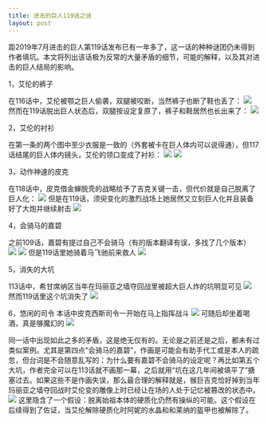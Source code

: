 ```yaml
---
title: 进击的巨人119话之谜
layout: post
---
```

距2019年7月进击的巨人第119话发布已有一年多了，这一话的种种谜团仍未得到作者填坑。本文将列出该话极为反常的大量矛盾的细节，可能的解释，以及其对进击的巨人结局的影响。

1，艾伦的裤子

在116话中，艾伦被颚之巨人偷袭，双腿被咬断，当然裤子也断了鞋也丢了：
![](https://nullrecurrent.github.io//image/107.jpg)
然而在119话脱出巨人状态后，双腿按设定复原了，裤子和鞋居然也长出来了：
![](https://nullrecurrent.github.io//image/108.jpg)

2，艾伦的衬衫

在第一条的两个图中至少衣服是一致的（外套被卡在巨人体内可以说得通），但117话结尾的巨人体内镜头，艾伦的领口变成了衬衫：
![](https://nullrecurrent.github.io//image/109.jpg)
![](https://nullrecurrent.github.io//image/110.jpg)


3，动作神速的皮克

在118话中，皮克借金蝉脱壳的战略给予了吉克关键一击，但代价就是自己脱离了巨人化：
![](https://nullrecurrent.github.io//image/111.jpg)
但是在119话，须臾变化的激烈战场上她居然又立刻巨人化并且装备好了大炮并继续射击
![](https://nullrecurrent.github.io//image/112.jpg)

4，会骑马的嘉碧

之前109话，嘉碧有提过自己不会骑马（有的版本翻译有误，多找了几个版本）
![](https://nullrecurrent.github.io//image/114.jpg)
![](https://nullrecurrent.github.io//image/115.jpg)
但是119话里她骑着马飞驰前来救人
![](https://nullrecurrent.github.io//image/113.jpg)

5，消失的大坑

113话中，希甘席纳区当年在玛丽亚之墙夺回战里被超大巨人炸的坑明显可见
![](https://nullrecurrent.github.io//image/116.jpg)
然而119话里这个坑消失了
![](https://nullrecurrent.github.io//image/117.jpg)

6，悠闲的司令
本话中皮克西斯司令一开始在马上指挥战斗
![](https://nullrecurrent.github.io//image/118.jpg)
可随后却坐着喝酒，真是够魔幻的
![](https://nullrecurrent.github.io//image/119.jpg)

同一话中出现如此之多的矛盾，这是绝无仅有的。无论是之前还是之后，都未有过类似案例。尤其是第四点“会骑马的嘉碧”，作画是可能会有助手代工或是本人的疏忽，但台词是不会随意乱写的：为什么要有嘉碧不会骑马的设定呢？再比如第五个大坑，作者完全可以在113话就不画那一幕，之后就用“坑在这几年间被填平了”搪塞过去。如果这些不是作画失误，那么最合理的解释就是，猴巨吉克恰好掉到当年玛丽亚之墙夺回战时艾伦变的雕像上时已经让在场的人处于记忆被篡改的状态中。
![](https://nullrecurrent.github.io//image/120.jpg)
这里隐含了一个假设：脱离始祖本体的硬质化仍然有操纵的可能。这个假设在后续得到了佐证，当艾伦解除硬质化时阿妮的水晶和和莱纳的盔甲也被解除了。